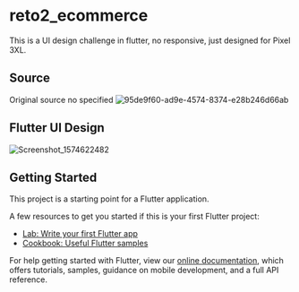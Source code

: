 # reto2_ecommerce

This is a UI design challenge in flutter, no responsive, just designed for Pixel 3XL.

## Source 

Original source no specified
![95de9f60-ad9e-4574-8374-e28b246d66ab](https://user-images.githubusercontent.com/52869805/69500009-773c2d00-0ec5-11ea-888a-d92fa66257c0.jpg)

## Flutter UI Design

![Screenshot_1574622482](https://user-images.githubusercontent.com/52869805/69500012-7c00e100-0ec5-11ea-9a8a-b15a5b61456a.png)


## Getting Started

This project is a starting point for a Flutter application.

A few resources to get you started if this is your first Flutter project:

- [Lab: Write your first Flutter app](https://flutter.dev/docs/get-started/codelab)
- [Cookbook: Useful Flutter samples](https://flutter.dev/docs/cookbook)

For help getting started with Flutter, view our
[online documentation](https://flutter.dev/docs), which offers tutorials,
samples, guidance on mobile development, and a full API reference.

